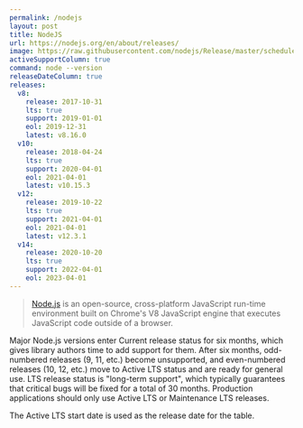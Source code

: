 ```yaml
---
permalink: /nodejs
layout: post
title: NodeJS
url: https://nodejs.org/en/about/releases/
image: https://raw.githubusercontent.com/nodejs/Release/master/schedule.svg?sanitize=true
activeSupportColumn: true
command: node --version
releaseDateColumn: true
releases:
  v8:
    release: 2017-10-31
    lts: true
    support: 2019-01-01
    eol: 2019-12-31
    latest: v8.16.0
  v10:
    release: 2018-04-24
    lts: true
    support: 2020-04-01
    eol: 2021-04-01
    latest: v10.15.3
  v12:
    release: 2019-10-22
    lts: true
    support: 2021-04-01
    eol: 2021-04-01
    latest: v12.3.1
  v14:
    release: 2020-10-20
    lts: true
    support: 2022-04-01
    eol: 2023-04-01
---
```


> [Node.js](https://nodejs.org/) is an open-source, cross-platform JavaScript run-time environment built on Chrome's V8 JavaScript engine that executes JavaScript code outside of a browser.

Major Node.js versions enter Current release status for six months, which gives library authors time to add support for them. After six months, odd-numbered releases (9, 11, etc.) become unsupported, and even-numbered releases (10, 12, etc.) move to Active LTS status and are ready for general use. LTS release status is "long-term support", which typically guarantees that critical bugs will be fixed for a total of 30 months. Production applications should only use Active LTS or Maintenance LTS releases.

The Active LTS start date is used as the release date for the table.
